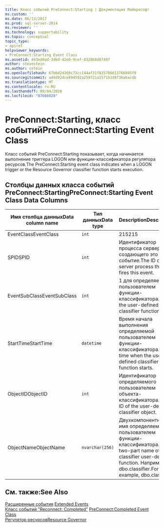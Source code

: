 ```yaml
---
title: Класс событий PreConnect:Starting | Документация Майкрософт
ms.custom: ''
ms.date: 06/13/2017
ms.prod: sql-server-2014
ms.reviewer: ''
ms.technology: supportability
ms.topic: conceptual
topic_type:
- apiref
helpviewer_keywords:
- PreConnect:Starting Event Class
ms.assetid: d43ed0ad-3dbd-42e0-9cef-8320b8d87497
author: stevestein
ms.author: sstein
ms.openlocfilehash: 67b642d369c73cc144af31f835786613766045f9
ms.sourcegitcommit: ad4d92dce894592a259721a1571b1d8736abacdb
ms.translationtype: MT
ms.contentlocale: ru-RU
ms.lasthandoff: 08/04/2020
ms.locfileid: "87666028"
---
```

# <a name="preconnectstarting-event-class"></a><span data-ttu-id="5f5f6-102">PreConnect:Starting, класс событий</span><span class="sxs-lookup"><span data-stu-id="5f5f6-102">PreConnect:Starting Event Class</span></span>
  <span data-ttu-id="5f5f6-103">Класс событий PreConnect:Starting показывает, когда начинается выполнение триггера LOGON или функции-классификатора регулятора ресурсов.</span><span class="sxs-lookup"><span data-stu-id="5f5f6-103">The PreConnect:Starting event class indicates when a LOGON trigger or the Resource Governor classifier function starts execution.</span></span>  
  
## <a name="preconnectstarting-event-class-data-columns"></a><span data-ttu-id="5f5f6-104">Столбцы данных класса событий PreConnect:Starting</span><span class="sxs-lookup"><span data-stu-id="5f5f6-104">PreConnect:Starting Event Class Data Columns</span></span>  
  
|<span data-ttu-id="5f5f6-105">Имя столбца данных</span><span class="sxs-lookup"><span data-stu-id="5f5f6-105">Data column name</span></span>|<span data-ttu-id="5f5f6-106">Тип данных</span><span class="sxs-lookup"><span data-stu-id="5f5f6-106">Data type</span></span>|<span data-ttu-id="5f5f6-107">Description</span><span class="sxs-lookup"><span data-stu-id="5f5f6-107">Description</span></span>|<span data-ttu-id="5f5f6-108">Идентификатор столбца</span><span class="sxs-lookup"><span data-stu-id="5f5f6-108">Column ID</span></span>|<span data-ttu-id="5f5f6-109">Фильтруемый</span><span class="sxs-lookup"><span data-stu-id="5f5f6-109">Filterable</span></span>|  
|----------------------|---------------|-----------------|---------------|----------------|  
|<span data-ttu-id="5f5f6-110">EventClass</span><span class="sxs-lookup"><span data-stu-id="5f5f6-110">EventClass</span></span>|`int`|<span data-ttu-id="5f5f6-111">215</span><span class="sxs-lookup"><span data-stu-id="5f5f6-111">215</span></span>|<span data-ttu-id="5f5f6-112">27</span><span class="sxs-lookup"><span data-stu-id="5f5f6-112">27</span></span>|<span data-ttu-id="5f5f6-113">Нет</span><span class="sxs-lookup"><span data-stu-id="5f5f6-113">No</span></span>|  
|<span data-ttu-id="5f5f6-114">SPID</span><span class="sxs-lookup"><span data-stu-id="5f5f6-114">SPID</span></span>|`int`|<span data-ttu-id="5f5f6-115">Идентификатор процесса сервера, создающего это событие.</span><span class="sxs-lookup"><span data-stu-id="5f5f6-115">The ID of server process that fires this event.</span></span>|<span data-ttu-id="5f5f6-116">12</span><span class="sxs-lookup"><span data-stu-id="5f5f6-116">12</span></span>|<span data-ttu-id="5f5f6-117">Да</span><span class="sxs-lookup"><span data-stu-id="5f5f6-117">Yes</span></span>|  
|<span data-ttu-id="5f5f6-118">EventSubClass</span><span class="sxs-lookup"><span data-stu-id="5f5f6-118">EventSubClass</span></span>|`int`|<span data-ttu-id="5f5f6-119">1 для определяемой пользователем функции-классификатора.</span><span class="sxs-lookup"><span data-stu-id="5f5f6-119">1 for the user-defined classifier function.</span></span>|<span data-ttu-id="5f5f6-120">21</span><span class="sxs-lookup"><span data-stu-id="5f5f6-120">21</span></span>|<span data-ttu-id="5f5f6-121">Да</span><span class="sxs-lookup"><span data-stu-id="5f5f6-121">Yes</span></span>|  
|<span data-ttu-id="5f5f6-122">StartTime</span><span class="sxs-lookup"><span data-stu-id="5f5f6-122">StartTime</span></span>|`datetime`|<span data-ttu-id="5f5f6-123">Время начала выполнения определяемой пользователем функции-классификатора.</span><span class="sxs-lookup"><span data-stu-id="5f5f6-123">The time when the user-defined classifier function starts.</span></span>|<span data-ttu-id="5f5f6-124">14</span><span class="sxs-lookup"><span data-stu-id="5f5f6-124">14</span></span>|<span data-ttu-id="5f5f6-125">Да</span><span class="sxs-lookup"><span data-stu-id="5f5f6-125">Yes</span></span>|  
|<span data-ttu-id="5f5f6-126">ObjectID</span><span class="sxs-lookup"><span data-stu-id="5f5f6-126">ObjectID</span></span>|`int`|<span data-ttu-id="5f5f6-127">Идентификатор определяемого пользователем объекта-классификатора.</span><span class="sxs-lookup"><span data-stu-id="5f5f6-127">The ID of the user-defined classifier object.</span></span>|<span data-ttu-id="5f5f6-128">22</span><span class="sxs-lookup"><span data-stu-id="5f5f6-128">22</span></span>|<span data-ttu-id="5f5f6-129">Да</span><span class="sxs-lookup"><span data-stu-id="5f5f6-129">Yes</span></span>|  
|<span data-ttu-id="5f5f6-130">ObjectName</span><span class="sxs-lookup"><span data-stu-id="5f5f6-130">ObjectName</span></span>|`nvarchar(256)`|<span data-ttu-id="5f5f6-131">Двухкомпонентное имя определяемой пользователем функции-классификатора.</span><span class="sxs-lookup"><span data-stu-id="5f5f6-131">The two-part name of the classifier user-defined function.</span></span> <span data-ttu-id="5f5f6-132">Например, dbo.classifier.</span><span class="sxs-lookup"><span data-stu-id="5f5f6-132">For example, dbo.classifier.</span></span>|<span data-ttu-id="5f5f6-133">34</span><span class="sxs-lookup"><span data-stu-id="5f5f6-133">34</span></span>|<span data-ttu-id="5f5f6-134">Да</span><span class="sxs-lookup"><span data-stu-id="5f5f6-134">Yes</span></span>|  
  
## <a name="see-also"></a><span data-ttu-id="5f5f6-135">См. также:</span><span class="sxs-lookup"><span data-stu-id="5f5f6-135">See Also</span></span>  
 <span data-ttu-id="5f5f6-136">[Расширенные события](../extended-events/extended-events.md) </span><span class="sxs-lookup"><span data-stu-id="5f5f6-136">[Extended Events](../extended-events/extended-events.md) </span></span>  
 <span data-ttu-id="5f5f6-137">[Класс событий "Reconnect: Completed"](preconnect-completed-event-class.md) </span><span class="sxs-lookup"><span data-stu-id="5f5f6-137">[PreConnect:Completed Event Class](preconnect-completed-event-class.md) </span></span>  
 [<span data-ttu-id="5f5f6-138">Регулятор ресурсов</span><span class="sxs-lookup"><span data-stu-id="5f5f6-138">Resource Governor</span></span>](../resource-governor/resource-governor.md)  
  
  
